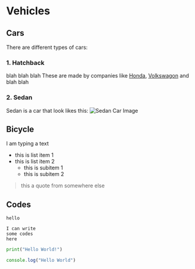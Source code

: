 # Vehicles 

## Cars 

There are different types of cars:  

### 1. Hatchback 
blah blah blah 
These are made by companies like [Honda](https://www.honda.com.au), [Volkswagon](https://www.volkswagon.com.au) and blah blah 

### 2. Sedan 
Sedan is a car that look likes this: 
![Sedan Car Image](./images/car.jpg)


## Bicycle
I am typing a text 

- this is list item 1 
- this is list item 2 
    - this is subitem 1 
    - this is subitem 2

> this a quote from somewhere else 

## Codes 

`hello`

```
I can write 
some codes 
here
```

```py
print("Hello World!")
```

```js
console.log("Hello World")
```